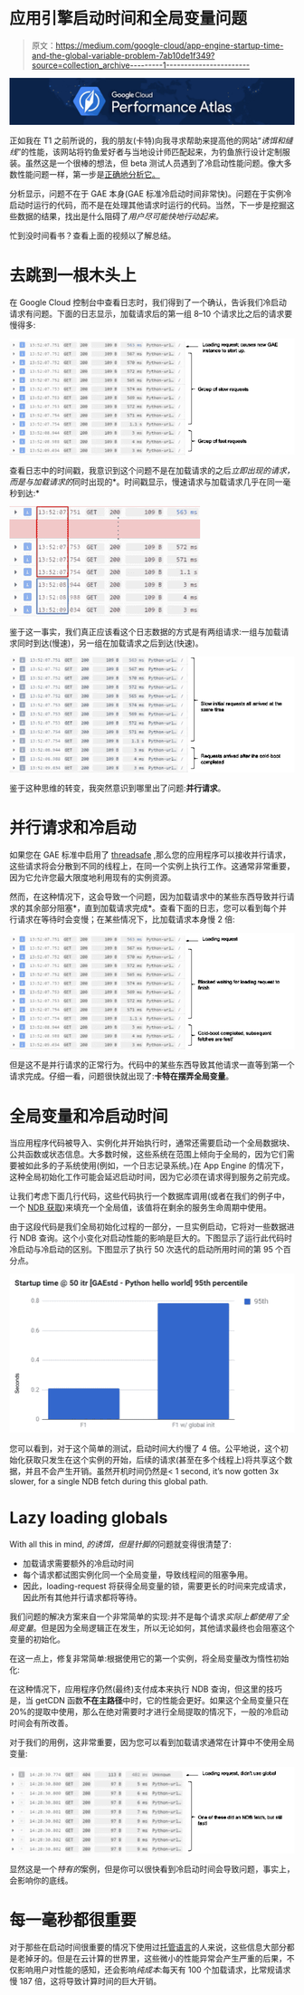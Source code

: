 # 应用引擎启动时间和全局变量问题

> 原文：<https://medium.com/google-cloud/app-engine-startup-time-and-the-global-variable-problem-7ab10de1f349?source=collection_archive---------1----------------------->

![](img/c9955a89d377d463baaeaead77866249.png)

正如我在 T1 之前所说的，我的朋友(卡特)向我寻求帮助来提高他的网站“*诱饵和缝线*”的性能，该网站将钓鱼爱好者与当地设计师匹配起来，为钓鱼旅行设计定制服装。虽然这是一个很棒的想法，但 beta 测试人员遇到了冷启动性能问题。像大多数性能问题一样，第一步是[正确地分析它。](/@duhroach/understanding-and-profiling-app-engine-cold-boot-time-908431aa971d)

分析显示，问题不在于 GAE 本身(GAE 标准冷启动时间非常快)。问题在于实例冷启动时运行的代码，而不是在处理其他请求时运行的代码。当然，下一步是挖掘这些数据的结果，找出是什么阻碍了*用户尽可能快地行动起来。*

忙到没时间看书？查看上面的视频以了解总结。

# 去跳到一根木头上

在 Google Cloud 控制台中查看日志时，我们得到了一个确认，告诉我们冷启动请求有问题。下面的日志显示，加载请求后的第一组 8–10 个请求比之后的请求要慢得多:

![](img/024466b2a537ddcb6d701964da59e101.png)

查看日志中的时间戳，我意识到这个问题不是在加载请求的之后*立即出现的请求，而是与加载请求的*同时出现的*。时间戳显示，慢速请求与加载请求几乎在同一毫秒到达:*

![](img/67256f607ed54114e90fb11403ce70c7.png)

鉴于这一事实，我们真正应该看这个日志数据的方式是有两组请求:一组与加载请求同时到达(慢速)，另一组在加载请求之后到达(快速)。

![](img/95e85636e445d2dfa7e212c332edc84c.png)

鉴于这种思维的转变，我突然意识到哪里出了问题:**并行请求**。

# 并行请求和冷启动

如果您在 GAE 标准中启用了 [threadsafe](https://cloud.google.com/appengine/docs/python/config/appref#threadsafe) ,那么您的应用程序可以接收并行请求，这些请求将会分散到不同的线程上，在同一个实例上执行工作。这通常非常重要，因为它允许您最大限度地利用现有的实例资源。

然而，在这种情况下，这会导致一个问题，因为加载请求中的某些东西导致并行请求的其余部分阻塞*，直到加载请求完成*。查看下面的日志，您可以看到每个并行请求在等待时会变慢；在某些情况下，比加载请求本身慢 2 倍:

![](img/18e4c8ea813f383fa88f305cada70146.png)

但是这不是并行请求的正常行为。代码中的某些东西导致其他请求一直等到第一个请求完成。仔细一看，问题很快就出现了:**卡特在摆弄全局变量**。

# 全局变量和冷启动时间

当应用程序代码被导入、实例化并开始执行时，通常还需要启动一个全局数据块、公共函数或状态信息。大多数时候，这些系统在范围上倾向于全局的，因为它们需要被如此多的子系统使用(例如，一个日志记录系统。)在 App Engine 的情况下，这种全局初始化工作可能会延迟启动时间，因为它必须在请求得到服务之前完成。

让我们考虑下面几行代码，这些代码执行一个数据库调用(或者在我们的例子中，一个 [NDB 获取](https://cloud.google.com/appengine/docs/python/ndb/))来填充一个全局值，该值将在剩余的服务生命周期中使用。

由于这段代码是我们全局初始化过程的一部分，一旦实例启动，它将对一些数据进行 NDB 查询。这个小变化对启动性能的影响是巨大的。下图显示了运行此代码时冷启动与冷启动的区别。下图显示了执行 50 次迭代的启动所用时间的第 95 个百分点。

![](img/943dfd435ef175863b61db97bb440cdb.png)

您可以看到，对于这个简单的测试，启动时间大约慢了 4 倍。公平地说，这个初始化获取只发生在这个实例的开始，后续的请求(甚至在多个线程上)将共享这个数据，并且不会产生开销。虽然开机时间仍然是< 1 second, it’s now gotten 3x slower, for a single NDB fetch during this global path.

# Lazy loading globals

With all this in mind, *的诱饵，但是针脚的*问题就变得很清楚了:

*   加载请求需要额外的冷启动时间
*   每个请求都试图实例化同一个全局变量，导致线程间的阻塞争用。
*   因此，loading-request 将获得全局变量的锁，需要更长的时间来完成请求，因此所有其他并行请求都将等待。

我们问题的解决方案来自一个非常简单的实现:并不是每个请求*实际上都使用了全局变量*。但是因为全局逻辑正在发生，所以无论如何，其他请求最终也会阻塞这个变量的初始化。

在这一点上，修复非常简单:根据使用它的第一个实例，将全局变量改为惰性初始化:

在这种情况下，应用程序仍然(最终)支付成本来执行 NDB 查询，但这里的技巧是，当 getCDN 函数**不在主路径**中时，它的性能会更好。如果这个全局变量只在 20%的提取中使用，那么在绝对需要时才进行全局提取的情况下，一般的冷启动时间会有所改善。

对于我们的用例，这非常重要，因为您可以看到加载请求通常在计算中不使用全局变量:

![](img/fe17db0ba3d70cba5a77aac86658d090.png)

显然这是一个*特有的*案例，但是你可以很快看到冷启动时间会导致问题，事实上，会影响你的底线。

# 每一毫秒都很重要

对于那些在启动时间很重要的情况下使用过[托管语言](https://en.wikipedia.org/wiki/Managed_code)的人来说，这些信息大部分都是老掉牙的。但是在云计算的世界里，这些微小的性能异常会产生严重的后果，不仅影响用户对性能的感知，还会影响*纯成本*:每天有 100 个加载请求，比常规请求慢 187 倍，这将导致计算时间的巨大开销。